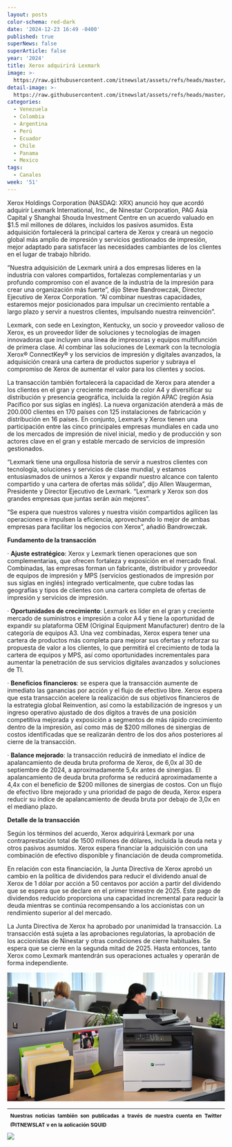 ```yaml
---
layout: posts
color-schema: red-dark
date: '2024-12-23 16:49 -0400'
published: true
superNews: false
superArticle: false
year: '2024'
title: Xerox adquirirá Lexmark
image: >-
  https://raw.githubusercontent.com/itnewslat/assets/refs/heads/master/img/540x320/Lexmark-oficina-p.jpg
detail-image: >-
  https://raw.githubusercontent.com/itnewslat/assets/refs/heads/master/img/1024x680/Lexmark-oficina-g.jpg
categories:
  - Venezuela
  - Colombia
  - Argentina
  - Perú
  - Ecuador
  - Chile
  - Panama
  - Mexico
tags:
  - Canales
week: '51'
---
```

Xerox Holdings Corporation (NASDAQ: XRX) anunció hoy que acordó adquirir Lexmark International, Inc., de Ninestar Corporation, PAG Asia Capital y Shanghai Shouda Investment Centre en un acuerdo valuado en $1.5 mil millones de dólares, incluidos los pasivos asumidos. Esta adquisición fortalecerá la principal cartera de Xerox y creará un negocio global más amplio de impresión y servicios gestionados de impresión, mejor adaptado para satisfacer las necesidades cambiantes de los clientes en el lugar de trabajo híbrido.

“Nuestra adquisición de Lexmark unirá a dos empresas líderes en la industria con valores compartidos, fortalezas complementarias y un profundo compromiso con el avance de la industria de la impresión para crear una organización más fuerte”, dijo Steve Bandrowczak, Director Ejecutivo de Xerox Corporation. “Al combinar nuestras capacidades, estaremos mejor posicionados para impulsar un crecimiento rentable a largo plazo y servir a nuestros clientes, impulsando nuestra reinvención”.

Lexmark, con sede en Lexington, Kentucky, un socio y proveedor valioso de Xerox, es un proveedor líder de soluciones y tecnologías de imagen innovadoras que incluyen una línea de impresoras y equipos multifunción de primera clase. Al combinar las soluciones de Lexmark con la tecnología Xerox® ConnectKey® y los servicios de impresión y digitales avanzados, la adquisición creará una cartera de productos superior y subraya el compromiso de Xerox de aumentar el valor para los clientes y socios.

La transacción también fortalecerá la capacidad de Xerox para atender a los clientes en el gran y creciente mercado de color A4 y diversificar su distribución y presencia geográfica, incluida la región APAC (región Asia Pacífico por sus siglas en inglés). La nueva organización atenderá a más de 200.000 clientes en 170 países con 125 instalaciones de fabricación y distribución en 16 países. En conjunto, Lexmark y Xerox tienen una participación entre las cinco principales empresas mundiales en cada uno de los mercados de impresión de nivel inicial, medio y de producción y son actores clave en el gran y estable mercado de servicios de impresión gestionados.

“Lexmark tiene una orgullosa historia de servir a nuestros clientes con tecnología, soluciones y servicios de clase mundial, y estamos entusiasmados de unirnos a Xerox y expandir nuestro alcance con talento compartido y una cartera de ofertas más sólida”, dijo Allen Waugerman, Presidente y Director Ejecutivo de Lexmark. “Lexmark y Xerox son dos grandes empresas que juntas serán aún mejores”.

“Se espera que nuestros valores y nuestra visión compartidos agilicen las operaciones e impulsen la eficiencia, aprovechando lo mejor de ambas empresas para facilitar los negocios con Xerox”, añadió Bandrowczak.

**Fundamento de la transacción**

· **Ajuste estratégico**: Xerox y Lexmark tienen operaciones que son complementarias, que ofrecen fortaleza y exposición en el mercado final. Combinadas, las empresas forman un fabricante, distribuidor y proveedor de equipos de impresión y MPS (servicios gestionados de impresión por sus siglas en inglés) integrado verticalmente, que cubre todas las geografías y tipos de clientes con una cartera completa de ofertas de impresión y servicios de impresión.

· **Oportunidades de crecimiento**: Lexmark es líder en el gran y creciente mercado de suministros e impresión a color A4 y tiene la oportunidad de expandir su plataforma OEM (Original Equipment Manufacturer) dentro de la categoría de equipos A3. Una vez combinadas, Xerox espera tener una cartera de productos más completa para mejorar sus ofertas y reforzar su propuesta de valor a los clientes, lo que permitirá el crecimiento de toda la cartera de equipos y MPS, así como oportunidades incrementales para aumentar la penetración de sus servicios digitales avanzados y soluciones de TI.

· **Beneficios financieros**: se espera que la transacción aumente de inmediato las ganancias por acción y el flujo de efectivo libre. Xerox espera que esta transacción acelere la realización de sus objetivos financieros de la estrategia global Reinvention, así como la estabilización de ingresos y un ingreso operativo ajustado de dos dígitos a través de una posición competitiva mejorada y exposición a segmentos de más rápido crecimiento dentro de la impresión, así como más de $200 millones de sinergias de costos identificadas que se realizarán dentro de los dos años posteriores al cierre de la transacción.

· **Balance mejorado**: la transacción reducirá de inmediato el índice de apalancamiento de deuda bruta proforma de Xerox, de 6,0x al 30 de septiembre de 2024, a aproximadamente 5,4x antes de sinergias. El apalancamiento de deuda bruta proforma se reducirá aproximadamente a 4,4x con el beneficio de $200 millones de sinergias de costos. Con un flujo de efectivo libre mejorado y una prioridad de pago de deuda, Xerox espera reducir su índice de apalancamiento de deuda bruta por debajo de 3,0x en el mediano plazo.

**Detalle de la transacción**

Según los términos del acuerdo, Xerox adquirirá Lexmark por una contraprestación total de 1500 millones de dólares, incluida la deuda neta y otros pasivos asumidos. Xerox espera financiar la adquisición con una combinación de efectivo disponible y financiación de deuda comprometida.

En relación con esta financiación, la Junta Directiva de Xerox aprobó un cambio en la política de dividendos para reducir el dividendo anual de Xerox de 1 dólar por acción a 50 centavos por acción a partir del dividendo que se espera que se declare en el primer trimestre de 2025. Este pago de dividendos reducido proporciona una capacidad incremental para reducir la deuda mientras se continúa recompensando a los accionistas con un rendimiento superior al del mercado.

La Junta Directiva de Xerox ha aprobado por unanimidad la transacción. La transacción está sujeta a las aprobaciones regulatorias, la aprobación de los accionistas de Ninestar y otras condiciones de cierre habituales. Se espera que se cierre en la segunda mitad de 2025. Hasta entonces, tanto Xerox como Lexmark mantendrán sus operaciones actuales y operarán de forma independiente.

![](https://raw.githubusercontent.com/itnewslat/assets/refs/heads/master/img/540x320/Lexmark-oficina-p.jpg)

<table style="height: 42px;" width="569">
<tbody>
<tr>
<td style="text-align: justify;"><sub><strong>Nuestras noticias también son publicadas a través de nuestra cuenta en Twitter <a href="https://twitter.com/itnewslat?lang=es">@ITNEWSLAT</a> y en la aplicación <a href="https://squidapp.co/en/">SQUID</a></strong></sub></td>
</tr>
</tbody>
</table>

<img src="https://tracker.metricool.com/c3po.jpg?hash=56f88a41e39ab42c063cc51676587a04"/>